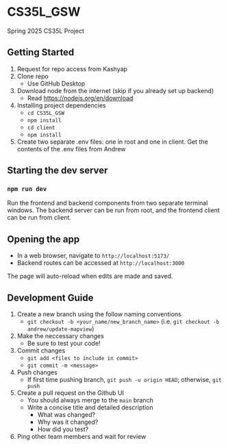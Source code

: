 # CS35L_GSW
Spring 2025 CS35L Project

## Getting Started
1. Request for repo access from Kashyap
2. Clone repo
   - Use GitHub Desktop
3. Download node from the internet (skip if you already set up backend)
   - Read https://nodejs.org/en/download
5. Installing project dependencies
   - `cd CS35L_GSW`
   - `npm install`
   - `cd client`
   - `npm install`
6. Create two separate .env files: one in root and one in client. Get the contents of the .env files from Andrew

## Starting the dev server 
### `npm run dev`

Run the frontend and backend components from two separate terminal windows. The backend server can be run from root, and the frontend client can be run from client.

## Opening the app
* In a web browser, navigate to `http://localhost:5173/`
* Backend routes can be accessed at `http://localhost:3000`

The page will auto-reload when edits are made and saved.

## Development Guide
1. Create a new branch using the follow naming conventions 
   - `git checkout -b <your_name/new_branch_name>` (i.e. `git checkout -b andrew/update-mapview`)
2. Make the neccessary changes
   - Be sure to test your code!
4. Commit changes
   - `git add <files to include in commit>`
   - `git commit -m <message>`
5. Push changes
   - If first time pushing branch, `git push -u origin HEAD`; otherwise, `git push`
6. Create a pull request on the Github UI
   - You should always merge to the `main` branch
   - Write a concise title and detailed description
       - What was changed?
       - Why was it changed?
       - How did you test?
7. Ping other team members and wait for review

